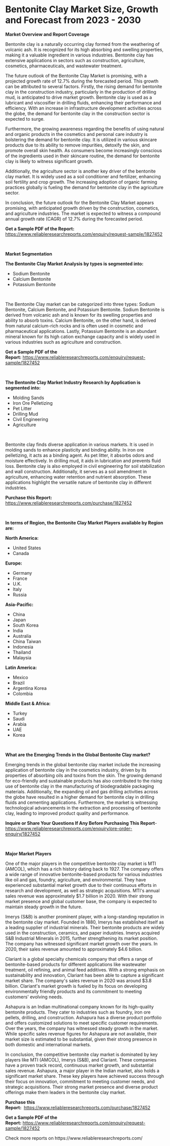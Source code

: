 <p><h1>Bentonite Clay Market Size, Growth and Forecast from 2023 - 2030</h1></p><p><strong>Market Overview and Report Coverage</strong></p>
<p><p>Bentonite clay is a naturally occurring clay formed from the weathering of volcanic ash. It is recognized for its high absorbing and swelling properties, making it a valuable ingredient in various industries. Bentonite clay has extensive applications in sectors such as construction, agriculture, cosmetics, pharmaceuticals, and wastewater treatment.</p><p>The future outlook of the Bentonite Clay Market is promising, with a projected growth rate of 12.7% during the forecasted period. This growth can be attributed to several factors. Firstly, the rising demand for bentonite clay in the construction industry, particularly in the production of drilling mud, is anticipated to drive market growth. Bentonite clay is used as a lubricant and viscosifier in drilling fluids, enhancing their performance and efficiency. With an increase in infrastructure development activities across the globe, the demand for bentonite clay in the construction sector is expected to surge.</p><p>Furthermore, the growing awareness regarding the benefits of using natural and organic products in the cosmetics and personal care industry is bolstering the demand for bentonite clay. It is utilized in various skincare products due to its ability to remove impurities, detoxify the skin, and promote overall skin health. As consumers become increasingly conscious of the ingredients used in their skincare routine, the demand for bentonite clay is likely to witness significant growth.</p><p>Additionally, the agriculture sector is another key driver of the bentonite clay market. It is widely used as a soil conditioner and fertilizer, enhancing soil fertility and crop growth. The increasing adoption of organic farming practices globally is fueling the demand for bentonite clay in the agriculture sector.</p><p>In conclusion, the future outlook for the Bentonite Clay Market appears promising, with anticipated growth driven by the construction, cosmetics, and agriculture industries. The market is expected to witness a compound annual growth rate (CAGR) of 12.7% during the forecasted period.</p></p>
<p><strong>Get a Sample PDF of the Report:</strong> <a href="https://www.reliableresearchreports.com/enquiry/request-sample/1827452">https://www.reliableresearchreports.com/enquiry/request-sample/1827452</a></p>
<p>&nbsp;</p>
<p><strong>Market Segmentation</strong></p>
<p><strong>The Bentonite Clay Market Analysis by types is segmented into:</strong></p>
<p><ul><li>Sodium Bentonite</li><li>Calcium Bentonite</li><li>Potassium Bentonite</li></ul></p>
<p>&nbsp;</p>
<p><p>The Bentonite Clay market can be categorized into three types: Sodium Bentonite, Calcium Bentonite, and Potassium Bentonite. Sodium Bentonite is derived from volcanic ash and is known for its swelling properties and ability to absorb toxins. Calcium Bentonite, on the other hand, is derived from natural calcium-rich rocks and is often used in cosmetic and pharmaceutical applications. Lastly, Potassium Bentonite is an abundant mineral known for its high cation exchange capacity and is widely used in various industries such as agriculture and construction.</p></p>
<p><strong>Get a Sample PDF of the Report:</strong>&nbsp;<a href="https://www.reliableresearchreports.com/enquiry/request-sample/1827452">https://www.reliableresearchreports.com/enquiry/request-sample/1827452</a></p>
<p>&nbsp;</p>
<p><strong>The Bentonite Clay Market Industry Research by Application is segmented into:</strong></p>
<p><ul><li>Molding Sands</li><li>Iron Ore Pelletizing</li><li>Pet Litter</li><li>Drilling Mud</li><li>Civil Engineering</li><li>Agriculture</li></ul></p>
<p>&nbsp;</p>
<p><p>Bentonite clay finds diverse application in various markets. It is used in molding sands to enhance plasticity and binding ability. In iron ore pelletizing, it acts as a binding agent. As pet litter, it absorbs odors and moisture effectively. In drilling mud, it aids in lubrication and prevents fluid loss. Bentonite clay is also employed in civil engineering for soil stabilization and wall construction. Additionally, it serves as a soil amendment in agriculture, enhancing water retention and nutrient absorption. These applications highlight the versatile nature of bentonite clay in different industries.</p></p>
<p><strong>Purchase this Report:</strong>&nbsp; <a href="https://www.reliableresearchreports.com/purchase/1827452">https://www.reliableresearchreports.com/purchase/1827452</a></p>
<p>&nbsp;</p>
<p><strong>In terms of Region, the Bentonite Clay Market Players available by Region are:</strong></p>
<p>
    <p> <strong> North America: </strong>
        <ul>
            <li>United States</li>
            <li>Canada</li>
        </ul>
        </p> 
    <p> <strong> Europe: </strong>
        <ul>
            <li>Germany</li>
            <li>France</li>
            <li>U.K.</li>
            <li>Italy</li>
            <li>Russia</li>
        </ul>
        </p> 
    <p> <strong> Asia-Pacific: </strong>
        <ul>
            <li>China</li>
            <li>Japan</li>
            <li>South Korea</li>
            <li>India</li>
            <li>Australia</li>
            <li>China Taiwan</li>
            <li>Indonesia</li>
            <li>Thailand</li>
            <li>Malaysia</li>
        </ul>
        </p> 
    <p> <strong> Latin America: </strong>
        <ul>
            <li>Mexico</li>
            <li>Brazil</li>
            <li>Argentina Korea</li>
            <li>Colombia</li>
        </ul>
        </p> 
    <p> <strong> Middle East & Africa: </strong>
        <ul>
            <li>Turkey</li>
            <li>Saudi</li>
            <li>Arabia</li>
            <li>UAE</li>
            <li>Korea</li>
        </ul>
    </p>
    </p>
<p>&nbsp;</p>
<p><strong>What are the Emerging Trends in the Global Bentonite Clay market?</strong></p>
<p><p>Emerging trends in the global bentonite clay market include the increasing application of bentonite clay in the cosmetics industry, driven by its properties of absorbing oils and toxins from the skin. The growing demand for eco-friendly and sustainable products has also contributed to the rising use of bentonite clay in the manufacturing of biodegradable packaging materials. Additionally, the expanding oil and gas drilling activities across the globe have resulted in a higher demand for bentonite clay in drilling fluids and cementing applications. Furthermore, the market is witnessing technological advancements in the extraction and processing of bentonite clay, leading to improved product quality and performance.</p></p>
<p><strong>Inquire or Share Your Questions If Any Before Purchasing This Report</strong>- <a href="https://www.reliableresearchreports.com/enquiry/pre-order-enquiry/1827452">https://www.reliableresearchreports.com/enquiry/pre-order-enquiry/1827452</a></p>
<p>&nbsp;</p>
<p><strong>Major Market Players</strong></p>
<p><p>One of the major players in the competitive bentonite clay market is MTI (AMCOL), which has a rich history dating back to 1927. The company offers a wide range of innovative bentonite-based products for various industries like oil and gas, foundry, agriculture, and environmental. They have experienced substantial market growth due to their continuous efforts in research and development, as well as strategic acquisitions. MTI's annual sales revenue was approximately $1.7 billion in 2020. With their strong market presence and global customer base, the company is expected to maintain steady growth in the future.</p><p>Imerys (S&B) is another prominent player, with a long-standing reputation in the bentonite clay market. Founded in 1880, Imerys has established itself as a leading supplier of industrial minerals. Their bentonite products are widely used in the construction, ceramics, and paper industries. Imerys acquired S&B Industrial Minerals in 2015, further strengthening its market position. The company has witnessed significant market growth over the years. In 2020, their sales revenue amounted to approximately $4.6 billion.</p><p>Clariant is a global specialty chemicals company that offers a range of bentonite-based products for different applications like wastewater treatment, oil refining, and animal feed additives. With a strong emphasis on sustainability and innovation, Clariant has been able to capture a significant market share. The company's sales revenue in 2020 was around $3.8 billion. Clariant's market growth is fueled by its focus on developing environmentally friendly products and its commitment to meeting customers' evolving needs.</p><p>Ashapura is an Indian multinational company known for its high-quality bentonite products. They cater to industries such as foundry, iron ore pellets, drilling, and construction. Ashapura has a diverse product portfolio and offers customized solutions to meet specific customer requirements. Over the years, the company has witnessed steady growth in the market. While specific sales revenue figures for Ashapura are not available, their market size is estimated to be substantial, given their strong presence in both domestic and international markets.</p><p>In conclusion, the competitive bentonite clay market is dominated by key players like MTI (AMCOL), Imerys (S&B), and Clariant. These companies have a proven track record, continuous market growth, and substantial sales revenue. Ashapura, a major player in the Indian market, also holds a significant market share. These key players have achieved success through their focus on innovation, commitment to meeting customer needs, and strategic acquisitions. Their strong market presence and diverse product offerings make them leaders in the bentonite clay market.</p></p>
<p><strong>Purchase this Report:</strong>&nbsp;&nbsp;<a href="https://www.reliableresearchreports.com/purchase/1827452">https://www.reliableresearchreports.com/purchase/1827452</a></p>
<p></p>
<p><strong>Get a Sample PDF of the Report:</strong>&nbsp;<a href="https://www.reliableresearchreports.com/enquiry/request-sample/1827452">https://www.reliableresearchreports.com/enquiry/request-sample/1827452</a></p>
<p>Check more reports on https://www.reliableresearchreports.com/</p>